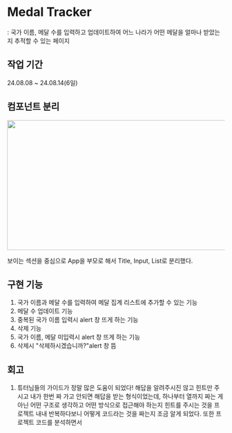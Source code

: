 # Medal Tracker
 : 국가 이름, 메달 수를 입력하고 업데이트하여 어느 나라가 어떤 메달을 얼마나 받았는지 추적할 수 있는 페이지

## 작업 기간
24.08.08 ~ 24.08.14(6일)

## 컴포넌트 분리
<img src="https://github.com/user-attachments/assets/d301f5a7-9805-4c09-a632-57caf458c9b2" width="600" height="300">

보이는 섹션을 중심으로 App을 부모로 해서 Title, Input, List로 분리했다. 

## 구현 기능
1. 국가 이름과 메달 수를 입력하여 메달 집계 리스트에 추가할 수 있는 기능
2. 메달 수 업데이트 기능
3. 중복된 국가 이름 입력시 alert 창 뜨게 하는 기능
4. 삭제 기능
5. 국가 이름, 메달 미입력시 alert 창 뜨게 하는 기능
6. 삭제시 "삭제하시겠습니까?"alert 창 뜸



## 회고
1. 튜터님들의 가이드가 정말 많은 도움이 되었다! 해답을 알려주시진 않고 힌트만 주시고 내가 한번 짜 가고 안되면 해답을 받는 형식이었는데, 하나부터 열까지 짜는 게 아닌 어떤 구조로 생각하고 어떤 방식으로 접근해야 하는지 힌트를 주시는 것을 프로젝트 내내 반복하다보니 어떻게 코드라는 것을 짜는지 조금 알게 되었다. 또한 프로젝트 코드를 분석하면서 
